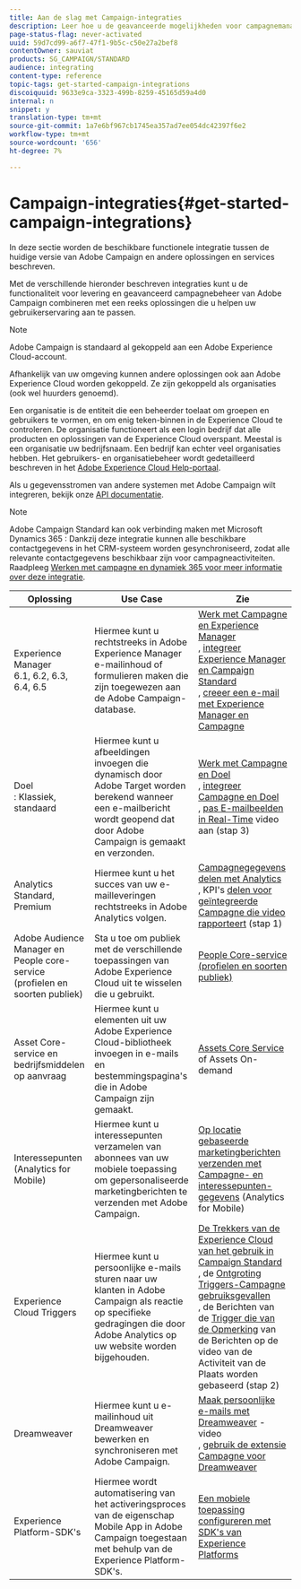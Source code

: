```yaml
---
title: Aan de slag met Campaign-integraties
description: Leer hoe u de geavanceerde mogelijkheden voor campagnemanagement van Adobe Campaign combineert met een aantal oplossingen die zijn ontwikkeld om u te helpen uw gebruikerservaring zoals Adobe Analytics, Experience Manager, Target, Dreamweaver en meer aan te passen.
page-status-flag: never-activated
uuid: 59d7cd99-a6f7-47f1-9b5c-c50e27a2bef8
contentOwner: sauviat
products: SG_CAMPAIGN/STANDARD
audience: integrating
content-type: reference
topic-tags: get-started-campaign-integrations
discoiquuid: 9633e9ca-3323-499b-8259-45165d59a4d0
internal: n
snippet: y
translation-type: tm+mt
source-git-commit: 1a7e6bf967cb1745ea357ad7ee054dc42397f6e2
workflow-type: tm+mt
source-wordcount: '656'
ht-degree: 7%

---
```



# Campaign-integraties{#get-started-campaign-integrations}

In deze sectie worden de beschikbare functionele integratie tussen de huidige versie van Adobe Campaign en andere oplossingen en services beschreven.

Met de verschillende hieronder beschreven integraties kunt u de functionaliteit voor levering en geavanceerd campagnebeheer van Adobe Campaign combineren met een reeks oplossingen die u helpen uw gebruikerservaring aan te passen.

>[!NOTE]
>
> Adobe Campaign is standaard al gekoppeld aan een Adobe Experience Cloud-account.

Afhankelijk van uw omgeving kunnen andere oplossingen ook aan Adobe Experience Cloud worden gekoppeld. Ze zijn gekoppeld als organisaties (ook wel huurders genoemd).

Een organisatie is de entiteit die een beheerder toelaat om groepen en gebruikers te vormen, en om enig teken-binnen in de Experience Cloud te controleren. De organisatie functioneert als een login bedrijf dat alle producten en oplossingen van de Experience Cloud overspant. Meestal is een organisatie uw bedrijfsnaam. Een bedrijf kan echter veel organisaties hebben. Het gebruikers- en organisatiebeheer wordt gedetailleerd beschreven in het [Adobe Experience Cloud Help-portaal](https://docs.adobe.com/content/help/en/core-services/interface/manage-users-and-products/organizations.html).

Als u gegevensstromen van andere systemen met Adobe Campaign wilt integreren, bekijk onze [API documentatie](../../api/using/get-started-apis.md).

>[!NOTE]
>
>Adobe Campaign Standard kan ook verbinding maken met Microsoft Dynamics 365 : Dankzij deze integratie kunnen alle beschikbare contactgegevens in het CRM-systeem worden gesynchroniseerd, zodat alle relevante contactgegevens beschikbaar zijn voor campagneactiviteiten. Raadpleeg [Werken met campagne en dynamiek 365 voor meer informatie over deze integratie](../../integrating/using/working-with-campaign-standard-and-microsoft-dynamics-365.md).


<table> 
 <thead> 
  <tr> 
   <th> Oplossing<br /> </th> 
   <th> Use Case<br /> </th> 
   <th> Zie<br /> </th> 
  </tr> 
 </thead> 
 <tbody> 
  <tr> 
   <td> Experience Manager<br /> 6.1, 6.2, 6.3, 6.4, 6.5<br /> </td> 
   <td> Hiermee kunt u rechtstreeks in Adobe Experience Manager e-mailinhoud of formulieren maken die zijn toegewezen aan de Adobe Campaign-database.<br /> </td> 
   <td> 
     <a href="../../integrating/using/integrating-with-experience-manager.md">Werk met Campagne en Experience Manager</a><br/>, <a href="https://helpx.adobe.com/experience-manager/6-4/sites/administering/using/campaignstandard.html">integreer Experience Manager en Campaign Standard</a> <br/>, <a href="https://docs.campaign.adobe.com/doc/standard/getting_started/en/ACS_AEM.html">creeer een e-mail met Experience Manager en Campagne</a> 
    </td> 
  </tr> 
  <tr> 
   <td> Doel<br /> : Klassiek, standaard<br /> </td> 
   <td> Hiermee kunt u afbeeldingen invoegen die dynamisch door Adobe Target worden berekend wanneer een e-mailbericht wordt geopend dat door Adobe Campaign is gemaakt en verzonden.<br /> </td> 
   <td> 
    <a href="../../integrating/using/about-campaign-target-integration.md">Werk met Campagne en Doel</a> <br/>, <a href="https://docs.adobe.com/content/help/en/target/using/integrate/campaign-and-target.html">integreer Campagne en Doel</a><br/>, <a href="https://helpx.adobe.com/marketing-cloud/how-to/email-marketing.html">pas E-mailbeelden in Real-Time</a> video aan (stap 3)
    </td> 
  </tr> 
  <tr> 
   <td> Analytics<br /> Standard, Premium <br /> </td> 
   <td> Hiermee kunt u het succes van uw e-mailleveringen rechtstreeks in Adobe Analytics volgen.<br /> </td> 
   <td> 
    <a href="../../integrating/using/about-campaign-analytics-integration.md">Campagnegegevens delen met Analytics</a><br/>, KPI's <a href="https://helpx.adobe.com/marketing-cloud/how-to/email-marketing.html">delen voor geïntegreerde Campagne die video rapporteert</a> (stap 1)
    </td> 
  </tr> 
  <tr> 
   <td> Adobe Audience Manager en People core-service (profielen en soorten publiek)<br /> </td> 
   <td> Sta u toe om publiek met de verschillende toepassingen van Adobe Experience Cloud uit te wisselen die u gebruikt.<br /> </td> 
   <td> <a href="../../integrating/using/about-campaign-audience-manager-or-people-core-service-integration.md">People Core-service (profielen en soorten publiek)</a><br /> </td> 
  </tr> 
  <tr> 
   <td> Asset Core-service en bedrijfsmiddelen op aanvraag<br /> </td> 
   <td> Hiermee kunt u elementen uit uw Adobe Experience Cloud-bibliotheek invoegen in e-mails en bestemmingspagina's die in Adobe Campaign zijn gemaakt.<br /> </td> 
   <td> <a href="../../integrating/using/working-with-campaign-and-assets-core-service.md">Assets Core Service</a> of Assets On-demand<br /> </td> 
  </tr> 
  <tr> 
   <td> Interessepunten (Analytics for Mobile)<br /> </td> 
   <td> Hiermee kunt u interessepunten verzamelen van abonnees van uw mobiele toepassing om gepersonaliseerde marketingberichten te verzenden met Adobe Campaign.<br /> </td> 
   <td> <a href="../../integrating/using/about-campaign-points-of-interest-data-integration.md">Op locatie gebaseerde marketingberichten verzenden met Campagne- en interessepunten-gegevens</a> (Analytics for Mobile)<br /> </td> 
  </tr> 
  <tr> 
   <td> Experience Cloud Triggers<br /> </td> 
   <td> Hiermee kunt u persoonlijke e-mails sturen naar uw klanten in Adobe Campaign als reactie op specifieke gedragingen die door Adobe Analytics op uw website worden bijgehouden.<br /> </td> 
   <td> 
    <a href="../../integrating/using/about-adobe-experience-cloud-triggers.md">De Trekkers van de Experience Cloud van het gebruik in Campaign Standard</a><br/>, de <a href="../../integrating/using/abandonment-triggers-use-cases.md">Ontgroting Triggers-Campagne gebruiksgevallen</a><br/>, de Berichten van de <a href="https://helpx.adobe.com/marketing-cloud/how-to/email-marketing.html">Trigger die van de Opmerking</a> van de Berichten op de video van de Activiteit van de Plaats worden gebaseerd (stap 2)
    </td> 
  </tr> 
  <tr> 
   <td> Dreamweaver<br /> </td> 
   <td> Hiermee kunt u e-mailinhoud uit Dreamweaver bewerken en synchroniseren met Adobe Campaign.<br /> </td> 
   <td> 
    <a href="https://docs.adobe.com/content/help/nl-NL/campaign-standard-learn/tutorials/designing-content/email-designer/dreamweaver-integration.translate.html">Maak persoonlijke e-mails met Dreamweaver</a> -video <br/>, <a href="https://helpx.adobe.com/nl/dreamweaver/using/working-with-dreamweaver-and-campaign.html">gebruik de extensie Campagne voor Dreamweaver</a> 
  </td> 
  </tr> 
  <tr> 
   <td> Experience Platform-SDK's<br /> </td> 
   <td> Hiermee wordt automatisering van het activeringsproces van de eigenschap Mobile App in Adobe Campaign toegestaan met behulp van de Experience Platform-SDK's.<br /> </td> 
   <td> <a href="https://helpx.adobe.com/campaign/kb/configuring-app-sdk.html">Een mobiele toepassing configureren met SDK's van Experience Platforms</a><br /> </td> 
  </tr> 
 </tbody> 
</table>

